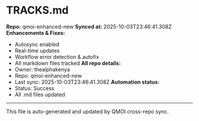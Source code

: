 # TRACKS.md

**Repo:** qmoi-enhanced-new
**Synced at:** 2025-10-03T23:46:41.308Z
**Enhancements & Fixes:**
- Autosync enabled
- Real-time updates
- Workflow error detection & autofix
- All markdown files tracked
**All repo details:**
- Owner: thealphakenya
- Repo: qmoi-enhanced-new
- Last sync: 2025-10-03T23:46:41.308Z
**Automation status:**
- Status: Success
- All .md files updated
---
This file is auto-generated and updated by QMOI cross-repo sync.
